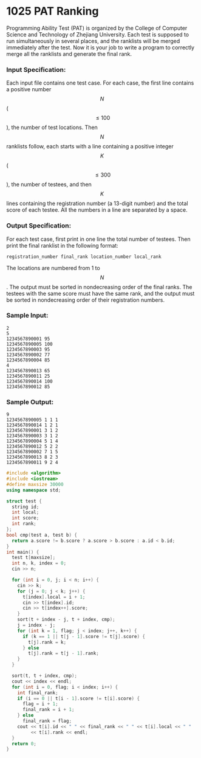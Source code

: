 # 1025 PAT Ranking
Programming Ability Test (PAT) is organized by the College of Computer Science and Technology of Zhejiang University. Each test is supposed to run simultaneously in several places, and the ranklists will be merged immediately after the test. Now it is your job to write a program to correctly merge all the ranklists and generate the final rank.

### Input Specification:

Each input file contains one test case. For each case, the first line contains a positive number $$N$$ ($$\le 100$$), the number of test locations. Then $$N$$ ranklists follow, each starts with a line containing a positive integer $$K$$ ($$\le 300$$), the number of testees, and then $$K$$ lines containing the registration number (a 13-digit number) and the total score of each testee. All the numbers in a line are separated by a space.

### Output Specification:

For each test case, first print in one line the total number of testees. Then print the final ranklist in the following format:
```
registration_number final_rank location_number local_rank
```
The locations are numbered from 1 to $$N$$. The output must be sorted in nondecreasing order of the final ranks. The testees with the same score must have the same rank, and the output must be sorted in nondecreasing order of their registration numbers.

### Sample Input:
```in
2
5
1234567890001 95
1234567890005 100
1234567890003 95
1234567890002 77
1234567890004 85
4
1234567890013 65
1234567890011 25
1234567890014 100
1234567890012 85
```

### Sample Output:
```out
9
1234567890005 1 1 1
1234567890014 1 2 1
1234567890001 3 1 2
1234567890003 3 1 2
1234567890004 5 1 4
1234567890012 5 2 2
1234567890002 7 1 5
1234567890013 8 2 3
1234567890011 9 2 4
```

```cpp
#include <algorithm>
#include <iostream>
#define maxsize 30000
using namespace std;

struct test {
  string id;
  int local;
  int score;
  int rank;
};
bool cmp(test a, test b) {
  return a.score != b.score ? a.score > b.score : a.id < b.id;
}
int main() {
  test t[maxsize];
  int n, k, index = 0;
  cin >> n;

  for (int i = 0, j; i < n; i++) {
    cin >> k;
    for (j = 0; j < k; j++) {
      t[index].local = i + 1;
      cin >> t[index].id;
      cin >> t[index++].score;
    }
    sort(t + index - j, t + index, cmp);
    j = index - j;
    for (int k = 1, flag; j < index; j++, k++) {
      if (k == 1 || t[j - 1].score != t[j].score) {
        t[j].rank = k;
      } else
        t[j].rank = t[j - 1].rank;
    }
  }

  sort(t, t + index, cmp);
  cout << index << endl;
  for (int i = 0, flag; i < index; i++) {
    int final_rank;
    if (i == 0 || t[i - 1].score != t[i].score) {
      flag = i + 1;
      final_rank = i + 1;
    } else
      final_rank = flag;
    cout << t[i].id << " " << final_rank << " " << t[i].local << " "
         << t[i].rank << endl;
  }
  return 0;
}
```